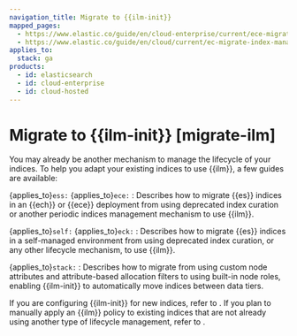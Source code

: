 ```yaml
---
navigation_title: Migrate to {{ilm-init}}
mapped_pages:
  - https://www.elastic.co/guide/en/cloud-enterprise/current/ece-migrate-index-management.html
  - https://www.elastic.co/guide/en/cloud/current/ec-migrate-index-management.html
applies_to:
  stack: ga
products:
  - id: elasticsearch
  - id: cloud-enterprise
  - id: cloud-hosted
---
```


# Migrate to {{ilm-init}} [migrate-ilm]

You may already be another mechanism to manage the lifecycle of your indices. To help you adapt your existing indices to use {{ilm}}, a few guides are available:

[](/manage-data/lifecycle/index-lifecycle-management/migrate-index-management.md) {applies_to}`ess:` {applies_to}`ece:`
:   Describes how to migrate {{es}} indices in an {{ech}} or {{ece}} deployment from using deprecated index curation or another periodic indices management mechanism to use {{ilm}}.

[](/manage-data/lifecycle/index-lifecycle-management/manage-existing-indices.md)  {applies_to}`self:` {applies_to}`eck:`
:   Describes how to migrate {{es}} indices in a self-managed environment from using deprecated index curation, or any other lifecycle mechanism, to use {{ilm}}.

[](/manage-data/lifecycle/index-lifecycle-management/migrate-index-allocation-filters-to-node-roles.md) {applies_to}`stack:`
:   Describes how to migrate from using custom node attributes and attribute-based allocation filters to using built-in node roles, enabling {{ilm-init}} to automatically move indices between data tiers.

If you are configuring {{ilm-init}} for new indices, refer to [](/manage-data/lifecycle/index-lifecycle-management/configure-lifecycle-policy.md). If you plan to manually apply an {{ilm}} policy to existing indices that are not already using another type of lifecycle management, refer to [](/manage-data/lifecycle/index-lifecycle-management/policy-apply.md).